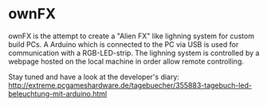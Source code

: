 ownFX
=====
ownFX is the attempt to create a "Alien FX" like lighning system for custom build PCs.
A Arduino which is connected to the PC via USB is used for communication with a RGB-LED-strip. The lighning system is 
controlled by a webpage hosted on the local machine in order allow remote controlling.

Stay tuned and have a look at the developer's diary:
http://extreme.pcgameshardware.de/tagebuecher/355883-tagebuch-led-beleuchtung-mit-arduino.html
